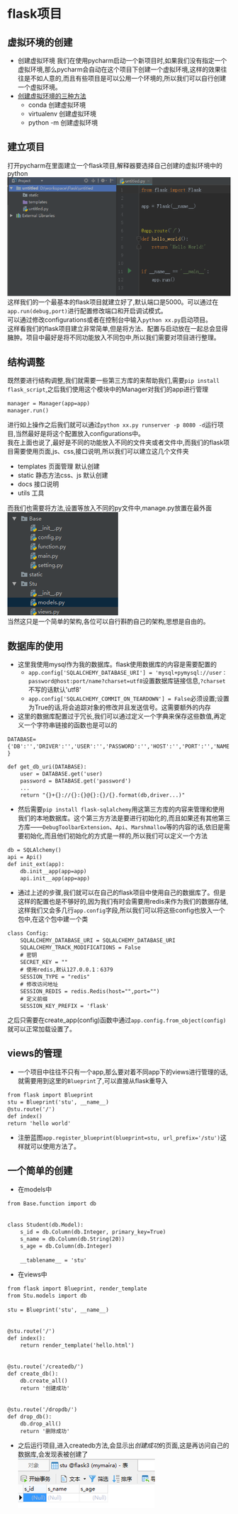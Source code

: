 # flask项目

## 虚拟环境的创建
- 创建虚拟环境
我们在使用pycharm启动一个新项目时,如果我们没有指定一个虚拟环境,那么pycharm会自动在这个项目下创建一个虚拟环境,这样的效果往往是不如人意的,而且有些项目是可以公用一个环境的,所以我们可以自行创建一个虚拟环境。
- [创建虚拟环境的三种方法](https://segmentfault.com/a/1190000005828284)
	- conda 创建虚拟环境
	- virtualenv 创建虚拟环境
	- python -m 创建虚拟环境

## 建立项目
打开pycharm在里面建立一个flask项目,解释器要选择自己创建的虚拟环境中的python  
![](https://github.com/codeconveyer/flask/raw/main/picture/first.png)  
这样我们的一个最基本的flask项目就建立好了,默认端口是5000。可以通过在`app.run(debug,port)`进行配置修改端口和开启调试模式。  
可以通过修改configurations或者在控制台中输入`python xx.py`启动项目。  
这样看我们的flask项目建立非常简单,但是将方法、配置与启动放在一起总会显得臃肿。项目中最好是将不同功能放入不同包中,所以我们需要对项目进行整理。

## 结构调整  
既然要进行结构调整,我们就需要一些第三方库的来帮助我们,需要`pip install flask_script`,之后我们使用这个模块中的Manager对我们的app进行管理  
```
manager = Manager(app=app)
manager.run()
```  
进行如上操作之后我们就可以通过`python xx.py runserver -p 8080 -d`运行项目,当然最好是将这个配置放入configurations中。  
我在上面也说了,最好是不同的功能放入不同的文件夹或者文件中,而我们的flask项目需要使用页面,js、css,接口说明,所以我们可以建立这几个文件夹

- templates 页面管理 默认创建
- static 静态方法css、js 默认创建
- docs 接口说明
- utils 工具  

而我们也需要将方法,设置等放入不同的py文件中,manage.py放置在最外面  
![](https://github.com/codeconveyer/flask/raw/main/picture/easyframe.png)  
当然这只是一个简单的架构,各位可以自行斟酌自己的架构,思想是自由的。

## 数据库的使用
- 这里我使用mysql作为我的数据库。flask使用数据库的内容是需要配置的  
	- `app.config['SQLALCHEMY_DATABASE_URI'] = 'mysql+pymysql://user：password@host:port/name?charset=utf8`设置数据库链接信息,`?charset`不写的话默认'utf8'
	- `app.config['SQLALCHEMY_COMMIT_ON_TEARDOWN'] = False`必须设置;设置为True的话,将会追踪对象的修改并且发送信号。这需要额外的内存
- 这里的数据库配置过于冗长,我们可以通过定义一个字典来保存这些数值,再定义一个字符串链接的函数也是可以的  
```
DATABASE={'DB':'','DRIVER':'','USER':'','PASSWORD':'','HOST':'','PORT':'','NAME':'',
}
```
```
def get_db_uri(DATABASE):  
	user = DATABASE.get('user)  
	password = BATABASE.get('password')  
	...  
	return "{}+{}://{}:{}@{}:{}/{}.format(db,driver...)"
```
- 然后需要`pip install flask-sqlalchemy`用这第三方库的内容来管理和使用我们的本地数据库。这个第三方方法是要进行初始化的,而且如果还有其他第三方库——`DebugToolbarExtension`、`Api`、`Marshmallow`等的内容的话,依旧是需要初始化,而且他们初始化的方式是一样的,所以我们可以定义一个方法  

```
db = SQLAlchemy()
api = Api()
def init_ext(app):
	db.init__app(app=app)
	api.init__app(app=app)
```

- 通过上述的步骤,我们就可以在自己的flask项目中使用自己的数据库了。但是这样的配置也是不够好的,因为我们有时会需要用redis来作为我们的数据存储,这样我们又会多几行`app.config`字段,所以我们可以将这些config也放入一个包中,在这个包中建一个类  

```
class Config:
    SQLALCHEMY_DATABASE_URI = SQLALCHEMY_DATABASE_URI
    SQLALCHEMY_TRACK_MODIFICATIONS = False
    # 密钥
    SECRET_KEY = ""
    # 使用redis,默认127.0.0.1：6379
    SESSION_TYPE = "redis"
    # 修改访问地址
    SESSION_REDIS = redis.Redis(host="",port="")
    # 定义前缀
    SESSION_KEY_PREFIX = 'flask'
```  

之后只需要在create_app(config)函数中通过`app.config.from_object(config)`就可以正常加载设置了。

## views的管理
- 一个项目中往往不只有一个app,那么要对着不同app下的views进行管理的话,就需要用到这里的`Blueprint`了,可以直接从flask重导入

```
from flask import Blueprint
stu = Blueprint('stu', __name__)
@stu.route('/')
def index()
return 'hello world'
```

- 注册蓝图`app.register_blueprint(blueprint=stu, url_prefix='/stu')`这样就可以使用方法了。

## 一个简单的创建
- 在models中
```
from Base.function import db


class Student(db.Model):
    s_id = db.Column(db.Integer, primary_key=True)
    s_name = db.Column(db.String(20))
    s_age = db.Column(db.Integer)

    __tablename__ = 'stu'

```

- 在views中
```
from flask import Blueprint, render_template
from Stu.models import db

stu = Blueprint('stu', __name__)


@stu.route('/')
def index():
    return render_template('hello.html')


@stu.route('/createdb/')
def create_db():
    db.create_all()
    return '创建成功'


@stu.route('/dropdb/')
def drop_db():
    db.drop_all()
    return '删除成功'

```
- 之后运行项目,进入createdb方法,会显示出*创建成功*的页面,这是再访问自己的数据库,会发现表被创建了  
![](https://github.com/codeconveyer/flask/raw/main/picture/model.png)
